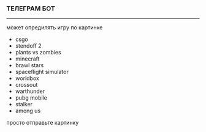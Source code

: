 ### **ТЕЛЕГРАМ БОТ**
---
может опредилять игру по картинке
- csgo
- stendoff 2
- plants vs zombies
- minecraft
- brawl stars
- spaceflight simulator
- worldbox
- crossout
- warthunder
- pubg mobile
- stalker
- among us

просто отправьте картинку
